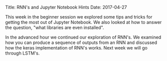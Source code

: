 Title: RNN's and Jupyter Notebook Hints
Date: 2017-04-27


This week in the beginner session we explored some tips and tricks for
getting the most out of Jupyter Notebook. We also looked at how to
answer the question, "what libraries are even installed".

In the advanced hour we continued our exploration of RNN's. We
examined how you can produce a sequence of outputs from an RNN and
discussed how the keras implementation of RNN's works. Next week we
will go through LSTM's.
